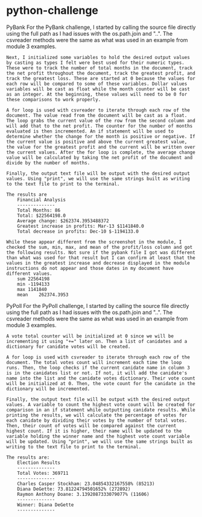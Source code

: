 # python-challenge

PyBank
    For the PyBank challenge, I started by calling the source file directly using the full path as I had issues with the os.path.join and "..". The csvreader methods were the same as what was used in an example from module 3 examples.

    Next, I initialized some variables to hold the desired output values by casting as types I felt were best used for their numeric types. These were to track the number of total months in the document, track the net profit throughout the document, track the greatest profit, and track the greatest loss. These are started at 0 because the values for each row will be compared to some of these variables. Dollar values variables will be cast as float while the month counter will be cast as an integer. At the beginning, these values will need to be 0 for these comparisons to work properly. 

    A for loop is used with csvreader to iterate through each row of the document. The value read from the document will be cast as a float. The loop grabs the current value of the row from the second column and will add that to the net profit. The counter for the number of months evaluated is then incremented. An if statement will be used to determine whether the change for the month is positive or negative. If the current value is positive and above the current greatest value, the value for the greatest profit and the current will be written over the current values. After the for loop is complete, the average change value will be calculated by taking the net profit of the document and divide by the number of months.

    Finally, the output text file will be output with the desired output values. Using "print", we will use the same strings built as writing to the text file to print to the terminal.
    
    The results are
        Financial Analysis
        --------------
        Total Months: 86
        Total: $22564198.0
        Average change: $262374.3953488372
        Greatest increase in profits: Mar-13 $1141840.0
        Total decrease in profits: Dec-10 $-1194133.0

    While these appear different from the screenshot in the module, I checked the sum, min, max, and mean of the profit/loss column and got the following results. Not sure if the pybank file I got was different than what was used for that result but I can confirm at least that the values in the greatest increase and decrease displayed in the module instructions do not appear and those dates in my document have different values.
        sum	22564198
        min	-1194133
        max	1141840
        mean	262374.3953


PyPoll
    For the PyPoll challenge, I started by calling the source file directly using the full path as I had issues with the os.path.join and "..". The csvreader methods were the same as what was used in an example from module 3 examples.

    A vote total counter will be initialized at 0 since we will be incrementing it using "+=" later on. Then a list of canidates and a dictionary for canidate votes will be created.

    A for loop is used with csvreader to iterate through each row of the document. The total votes count will increment each time the loop runs. Then, the loop checks if the current canidate name in column 3 is in the canidates list or not. If not, it will add the canidate's name into the list and the canidate votes dictionary. Their vote count will be initialized at 0. Then, the vote count for the canidate in the dictionary will be incremented.

    Finally, the output text file will be output with the desired output values. A variable to count the highest vote count will be created for comparison in an if statement while outputting canidate results. While printing the results, we will calculate the percentage of votes for each canidate by dividing their votes by the number of total votes. Then, their count of votes will be compared against the current highest count. If it is higher, their name will be updated to the variable holding the winner name and the highest vote count variable will be updated. Using "print", we will use the same strings built as writing to the text file to print to the terminal.

    The results are:
        Election Results
        --------------
        Total Votes: 369711
        --------------
        Charles Casper Stockham: 23.04854332167558% (85213)
        Diana DeGette: 73.81224794501652% (272892)
        Raymon Anthony Doane: 3.1392087333079077% (11606)
        --------------
        Winner: Diana DeGette
        --------------